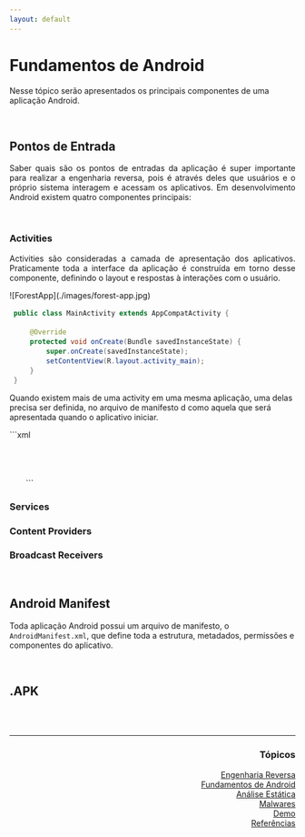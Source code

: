 ```yaml
---
layout: default
---
```


<h1>Fundamentos de Android</h1>
  <p>Nesse tópico serão apresentados os principais componentes de uma aplicação Android.</p>
 
<br>
<h2>Pontos de Entrada</h2>
  <p align="justify">Saber quais são os pontos de entradas da aplicação é super importante para realizar a engenharia reversa, 
  pois é através deles que usuários e o próprio sistema interagem e acessam os aplicativos. 
  Em desenvolvimento Android existem quatro componentes principais:</p>

<br>
<h3>Activities</h3>
  <p align="justify">Activities são consideradas a camada de apresentação dos aplicativos. Praticamente toda a interface da aplicação é construída em torno desse componente, definindo o layout e respostas à interações com o usuário.</p>
  ![ForestApp](./images/forest-app.jpg)
  
   ```java
   	public class MainActivity extends AppCompatActivity {

		@Override
		protected void onCreate(Bundle savedInstanceState) {
			super.onCreate(savedInstanceState);
			setContentView(R.layout.activity_main);
		}
	}
   ```
  
  <p>Quando existem mais de uma activity em uma mesma aplicação, uma delas precisa ser definida, no arquivo de manifesto d como aquela que será apresentada quando o aplicativo iniciar.</p>
```xml
	<code><activity android:name=".InitialActivity">
	  	<intent-filter>
    	  		<action android:name="android.intent.action.MAIN" />
        		<category android:name="android.intent.category.LAUNCHER" />
    		</intent-filter>
  	</activity></code>
```
  
<h3>Services</h3>
<h3>Content Providers</h3>
<h3>Broadcast Receivers</h3>

<br>
<h2>Android Manifest</h2>
  <p>Toda aplicação Android possui um arquivo de manifesto, o <code class="language-plaintext highlighter-rouge">AndroidManifest.xml</code>, 
  que define toda a estrutura, metadados, permissões e componentes do aplicativo.</p>
  
<br>
<h2>.APK</h2>

  
<br><br>
<hr />
<h3 align="right">Tópicos</h3>
<ul align="right">
  <a href="https://darknenblack.github.io/RevEng-Android/">Engenharia Reversa</a><br>
  <a href="https://darknenblack.github.io/RevEng-Android/fundamentos.html">Fundamentos de Android</a><br>
  <a href="https://darknenblack.github.io/RevEng-Android/estatica.html">Análise Estática</a><br>
  <a href="https://darknenblack.github.io/RevEng-Android/malware.html">Malwares</a><br>
  <a href="https://darknenblack.github.io/RevEng-Android/demo.html">Demo</a><br>
  <a href="https://darknenblack.github.io/RevEng-Android/ref.html">Referências</a><br>
</ul>
